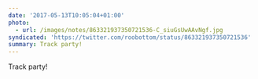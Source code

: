 ```yaml
---
date: '2017-05-13T10:05:04+01:00'
photo:
  - url: /images/notes/863321937350721536-C_siuGsUwAAvNgf.jpg
syndicated: 'https://twitter.com/roobottom/status/863321937350721536'
summary: Track party!
---
```

Track party! 
